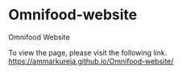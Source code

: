# Omnifood-website
Omnifood Website

To view the page, please visit the following link.
https://ammarkureja.github.io/Omnifood-website/
